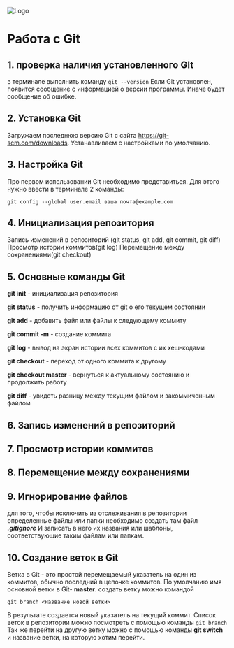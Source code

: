  ![Logo](Git-logo-1788c.png
 )
 # Работа с Git

## 1. проверка наличия установленного GIt

в терминале выполнить команду `git --version`
Если Git установлен, появится сообщение с информацией о версии программы. Иначе будет сообщение об ошибке.

## 2. Установка Git
Загружаем последнюю версию Git с сайта https://git-scm.com/downloads.
Устанавливаем с настройками по умолчанию.

## 3. Настройка Git
Про первом использовании Git необходимо представиться. Для этого нужно ввести в терминале 2 команды:
```git config --global user.name «Ваше имя английскими буквами»
git config --global user.email ваша почта@example.com 
```
## 4. Инициализация репозитория

Запись изменений в репозиторий (git status, git add, git commit, git diff)
Просмотр истории коммитов(git log)
Перемещение между сохранениями(git checkout)

## 5. Основные команды Git

**git init** - инициализация репозитория


**git status** - получить информацию от git о его текущем состоянии

**git add** - добавить файл или файлы к следующему коммиту

**git commit -m** - создание коммита

**git log** - вывод на экран истории всех коммитов с их хеш-кодами

**git checkout** - переход от одного коммита к другому

**git checkout master** - вернуться к актуальному состоянию и продолжить  работу

**git diff** - увидеть разницу между текущим файлом и закоммиченным файлом
 
 ## 6. Запись изменений в репозиторий
 ## 7. Просмотр истории коммитов
 ## 8. Перемещение между сохранениями

 ## 9. Игнорирование файлов

для того, чтобы исключить из отслеживания в репозитории определенные файлы или папки необходимо создать там файл ***.gitignore*** И записать в него их названия или шаблоны, соответствующие таким файлам или папкам.

## 10. Создание веток в Git
Ветка в Git - это проcтой перемещаемый указатель на один из коммитов, обычно последний в цепочке коммитов.
По умолчанию имя основной ветки в Git- **master**. создать ветку можно командой 
```
git branch <Название новой ветки>
```
В результате создается новый указатель на текущий коммит.
Список веток в репозитории можно посмотреть с помощью команды `git branch`
Так же перейти на другую ветку можно с помощью команды **git switch** и название ветки, на которую хотим перейти.
